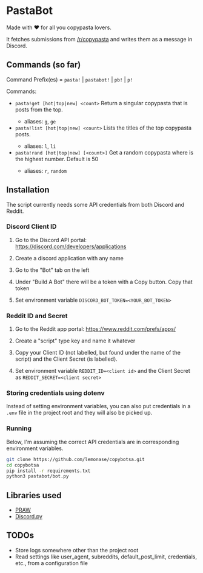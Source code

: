 # PastaBot

Made with ♥ for all you copypasta lovers.

It fetches submissions from [/r/copypasta](https://reddit.com/r/copypasta) and writes them as a message in Discord.

## Commands (so far)

Command Prefix(es) = `pasta!` | `pastabot!` | `pb!` | `p!`

Commands:

- `pasta!get [hot|top|new] <count>` Return a singular copypasta that is <count> posts from the top.
  - aliases: `g`, `ge`
- `pasta!list [hot|top|new] <count>` Lists the titles of the top <count> copypasta posts.
  - aliases: `l`, `li`
- `pasta!rand [hot|top|new] [<count>]` Get a random copypasta where <count> is the highest number. Default is 50
  - aliases: `r`, `random`

## Installation

The script currently needs some API credentials from both Discord and Reddit.

### Discord Client ID

1. Go to the Discord API portal:
   https://discord.com/developers/applications

2. Create a discord application with any name

3. Go to the "Bot" tab on the left

4. Under "Build A Bot" there will be a token with a Copy button.
Copy that token

5. Set environment variable `DISCORD_BOT_TOKEN=<YOUR_BOT_TOKEN>`

### Reddit ID and Secret

1. Go to the Reddit app portal:
   https://www.reddit.com/prefs/apps/

2. Create a "script" type key and name it whatever

3. Copy your Client ID (not labelled, but found under the name of the script)
   and the Client Secret (is labelled).

4. Set environment variable `REDDIT_ID=<client id>` and the Client Secret as `REDDIT_SECRET=<client secret>`

### Storing credentials using dotenv

Instead of setting environment variables, you can also put credentials in
a `.env` file in the project root and they will also be picked up.

### Running

Below, I'm assuming the correct API credentials are in corresponding environment variables.

```sh
git clone https://github.com/lemonase/copybotsa.git
cd copybotsa
pip install -r requirements.txt
python3 pastabot/bot.py
```

## Libraries used

- [PRAW](https://github.com/praw-dev/praw)
- [Discord.py](https://github.com/Rapptz/discord.py)

## TODOs

- Store logs somewhere other than the project root
- Read settings like user_agent, subreddits, default_post_limit, credentials, etc., from a configuration file
